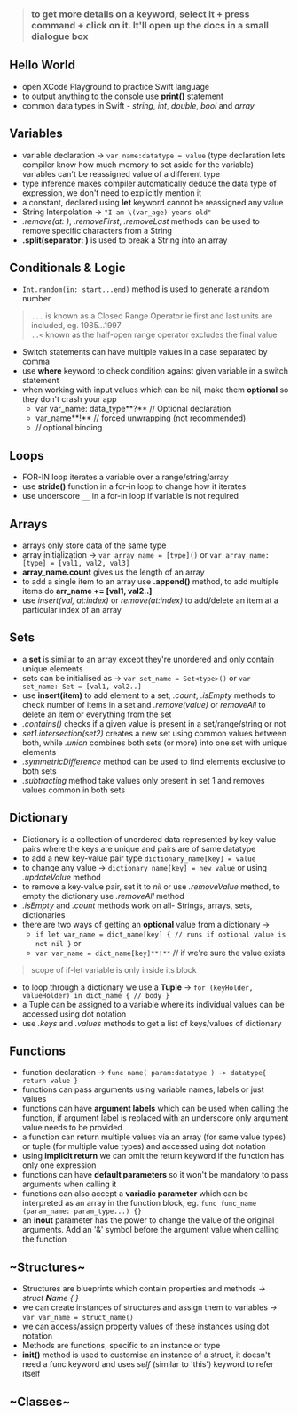 > ### to get more details on a keyword, select it + press command + click on it. It'll open up the docs in a small dialogue box

## Hello World
- open XCode Playground to practice Swift language
- to output anything to the console use **print()** statement
- common data types in Swift - *string*, *int*, *double*, *bool* and *array*

## Variables
- variable declaration → `var name:datatype = value`  (type declaration lets compiler know how much memory to set aside for the variable) variables can't be reassigned value of a different type
- type inference makes compiler automatically deduce the data type of expression, we don't need to explicitly mention it
- a constant, declared using **let** keyword cannot be reassigned any value
- String Interpolation → `"I am \(var_age) years old"`
- *.remove(at: )*, *.removeFirst*, *.removeLast* methods can be used to remove specific characters from a String
- **.split(separator: )** is used to break a String into an array

## Conditionals & Logic
- `Int.random(in: start...end)` method is used to generate a random number
> `...` is known as a Closed Range Operator ie first and last units are included, eg. 1985...1997  
  `..<` known as the half-open range operator excludes the final value
- Switch statements can have multiple values in a case separated by comma
- use **where** keyword to check condition against given variable in a switch statement
- when working with input values which can be nil, make them **optional** so they don't crash your app
  - var var_name: data_type**?**    // Optional declaration
  - var_name**!**    // forced unwrapping (not recommended)
  - // optional binding

## Loops
- FOR-IN loop iterates a variable over a range/string/array
- use **stride()** function in a for-in loop to change how it iterates
- use underscore `__` in a for-in loop if variable is not required

## Arrays
- arrays only store data of the same type
- array initialization → `var array_name = [type]()` or `var array_name:[type] = [val1, val2, val3]`
- **array_name.count** gives us the length of an array
- to add a single item to an array use **.append()** method, to add multiple items do **arr_name += [val1, val2..]**
- use *insert(val, at:index)* or *remove(at:index)* to add/delete an item at a particular index of an array

## Sets
- a **set** is similar to an array except they're unordered and only contain unique elements
- sets can be initialised as → `var set_name = Set<type>()` or `var set_name: Set = [val1, val2..]`
- use **insert(item)** to add element to a set, *.count*, *.isEmpty* methods to check number of items in a set and *.remove(value)* or *removeAll* to delete an item or everything from the set
- *.contains()* checks if a given value is present in a set/range/string or not
- *set1.intersection(set2)* creates a new set using common values between both, while *.union* combines both sets (or more) into one set with unique elements
- *.symmetricDifference* method can be used to find elements exclusive to both sets
- *.subtracting* method take values only present in set 1 and removes values common in both sets

## Dictionary
- Dictionary is a collection of unordered data represented by key-value pairs where the keys are unique and pairs are of same datatype
- to add a new key-value pair type `dictionary_name[key] = value`
- to change any value → `dictionary_name[key] = new_value` or using *.updateValue* method
- to remove a key-value pair, set it to *nil* or use *.removeValue* method, to empty the dictionary use *.removeAll* method
- *.isEmpty* and *.count* methods work on all- Strings, arrays, sets, dictionaries
- there are two ways of getting an **optional** value from a dictionary →
  - `if let var_name = dict_name[key] { // runs if optional value is not nil }` or
  - `var var_name = dict_name[key]**!**` // if we're sure the value exists
> scope of if-let variable is only inside its block
- to loop through a dictionary we use a **Tuple** → `for (keyHolder, valueHolder) in dict_name { // body }`
- a Tuple can be assigned to a variable where its individual values can be accessed using dot notation
- use *.keys* and *.values* methods to get a list of keys/values of dictionary

## Functions
- function declaration → `func name( param:datatype ) -> datatype{ return value }`
- functions can pass arguments using variable names, labels or just values
- functions can have **argument labels** which can be used when calling the function, if argument label is replaced with an underscore only argument value needs to be provided
- a function can return multiple values via an array (for same value types) or tuple (for multiple value types) and accessed using dot notation
- using **implicit return** we can omit the return keyword if the function has only one expression
- functions can have **default parameters** so it won't be mandatory to pass arguments when calling it
- functions can also accept a **variadic parameter** which can be interpreted as an array in the function block, eg. `func func_name (param_name: param_type...) {}`
- an **inout** parameter has the power to change the value of the original arguments. Add an '&' symbol before the argument value when calling the function

## ~Structures~
- Structures are blueprints which contain properties and methods → *struct **N**ame { }*
- we can create instances of structures and assign them to variables → `var var_name = struct_name()`
- we can access/assign property values of these instances using dot notation
- Methods are functions, specific to an instance or type
- **init()** method is used to customise an instance of a struct, it doesn't need a func keyword and uses *self* (similar to 'this') keyword to refer itself

## ~Classes~
